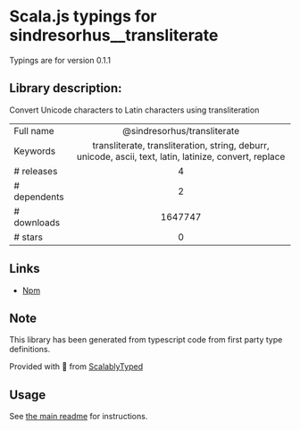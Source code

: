 
# Scala.js typings for sindresorhus__transliterate

Typings are for version 0.1.1

## Library description:
Convert Unicode characters to Latin characters using transliteration

|                    |                 |
| ------------------ | :-------------: |
| Full name          | @sindresorhus/transliterate |
| Keywords           | transliterate, transliteration, string, deburr, unicode, ascii, text, latin, latinize, convert, replace |
| # releases         | 4 |
| # dependents       | 2 |
| # downloads        | 1647747 |
| # stars            | 0 |

## Links
- [Npm](https://www.npmjs.com/package/%40sindresorhus%2Ftransliterate)
    


## Note
This library has been generated from typescript code from first party type definitions.

Provided with :purple_heart: from [ScalablyTyped](https://github.com/oyvindberg/ScalablyTyped)

## Usage
See [the main readme](../../readme.md) for instructions.


